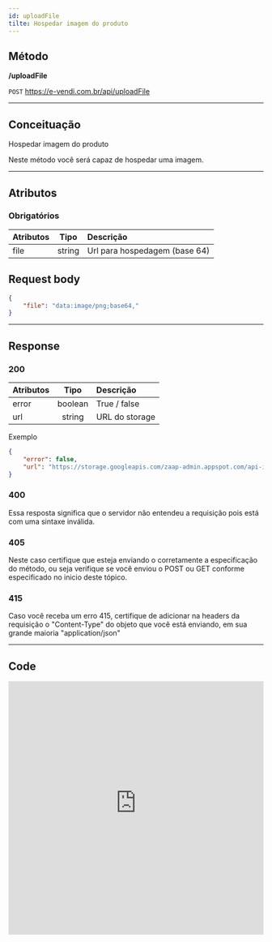 ```yaml
---
id: uploadFile
tilte: Hospedar imagem do produto
---
```


## Método

**/uploadFile**

`POST` https://e-vendi.com.br/api/uploadFile

---

## Conceituação 

Hospedar imagem do produto

Neste método você será capaz de hospedar uma imagem.

---

## Atributos

### Obrigatórios

| Atributos | Tipo | Descrição |
| :-- | :-: | :-- |
| file | string | Url para hospedagem (base 64)|

## Request body

```json
{
	"file": "data:image/png;base64,"
}
```

---

## Response

### 200

| Atributos | Tipo | Descrição |
| :-- | :-: | :-- |
| error | boolean | True / false |
| url | string | URL do storage | 

Exemplo

```json
{
    "error": false,
    "url": "https://storage.googleapis.com/zaap-admin.appspot.com/api-images/D9HE92TYRUALINFC0JMLYO9HQDPUUH5Y.png"
}
```
### 400 

Essa resposta significa que o servidor não entendeu a requisição pois está com uma sintaxe inválida.

### 405

Neste caso certifique que esteja enviando o corretamente a especificação do método, ou seja verifique se você enviou o POST ou GET conforme especificado no inicio deste tópico.

### 415

Caso você receba um erro 415, certifique de adicionar na headers da requisição o "Content-Type" do objeto que você está enviando, em sua grande maioria "application/json"

---

## Code

<iframe src="https://raw.githubusercontent.com/e-vendi/e-vendi-docs/main/json-examples/uploadFile.json" frameborder="0" scrolling="no" width="100%" height="500px" seamless></iframe>

